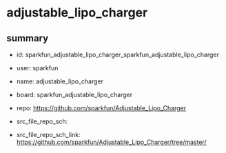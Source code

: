 # adjustable_lipo_charger
 
## summary 
* id: sparkfun_adjustable_lipo_charger_sparkfun_adjustable_lipo_charger
* user: sparkfun
* name: adjustable_lipo_charger
* board: sparkfun_adjustable_lipo_charger
* repo: https://github.com/sparkfun/Adjustable_Lipo_Charger



* src_file_repo_sch: 
* src_file_repo_sch_link: https://github.com/sparkfun/Adjustable_Lipo_Charger/tree/master/






